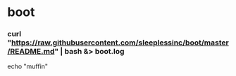 # boot

### curl "https://raw.githubusercontent.com/sleeplessinc/boot/master/README.md" | bash &> boot.log

echo "muffin"

